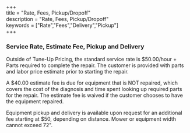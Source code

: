 +++  
title = "Rate, Fees, Pickup/Dropoff"  
description = "Rate, Fees, Pickup/Dropoff"  
keywords = ["Rate","Fees","Delivery","Pickup"]  
+++  

### Service Rate, Estimate Fee, Pickup and Delivery  

Outside of Tune-Up Pricing, the standard service rate is $50.00/hour + Parts required to complete the repair. The customer is provided with parts and labor price estimate prior to starting the repair.  

A $40.00 estimate fee is due for equipment that is NOT repaired, which covers the cost of the diagnosis and time spent looking up required parts for the repair. The estimate fee is waived if the customer chooses to have the equipment repaired.  

Equipment pickup and delivery is available upon request for an additional fee starting at $50, depending on distance. Mower or equipment width cannot exceed 72".  
